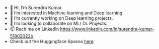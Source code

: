 - 👋 Hi, I’m Surendra Kumar.
- 👀 I’m interested in Machine learning and Deep learning.
- 🌱 I’m currently working on Deep learning projects.
- 💞️ I’m looking to collaborate on ML/ DL Projects.
- 📫 Rech me on Linkedln https://www.linkedin.com/in/surendra-kumar-51802022b
- Check out the Huggingface Spaces [here](https://huggingface.co/spaces/SurendraKumarDhaka)
